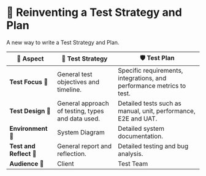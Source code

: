 # 🧪 Reinventing a Test Strategy and Plan
A new way to write a Test Strategy and Plan.

| 🧊 Aspect               | 🚀 Test Strategy                                                            | 🛡️ Test Plan                                                                                                     |
| ------------------------ | ----------------------------------------------------------------------------- | ----------------------------------------------------------------------------------------------------------------- |
| **Test Focus** 💫             | General test objectives and timeline.                              | Specific requirements, integrations,  and performance metrics to test.                                  |
| **Test Design** 📐       | General approach of testing, types and data used.                 | Detailed tests such as manual, unit, performance, E2E and UAT.                                |
| **Environment** 📝 | System Diagram                                | Detailed system documentation.                                              |
| **Test and Reflect** 🐞 | General report and reflection.                     | Detailed testing and bug analysis.                         |
| **Audience** 👥          | Client                                                                  | Test Team                                                                                                          |
